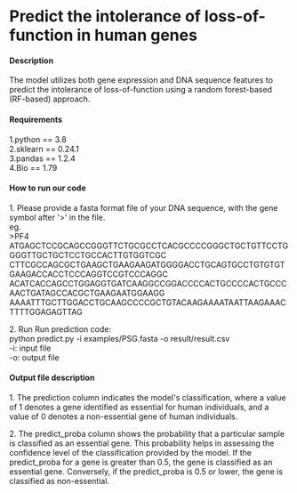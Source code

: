 # Predict the intolerance of loss-of-function in human genes

#### Description
The model utilizes both gene expression and DNA sequence features to predict the intolerance of loss-of-function using a random forest-based (RF-based) approach.

#### Requirements
1.python == 3.8<br>
2.sklearn == 0.24.1<br>
3.pandas == 1.2.4<br>
4.Bio == 1.79<br>

#### How to run our code
</p>1. Please provide a fasta format file of your DNA sequence, with the gene symbol after &apos;>&apos; in the file.<br>
eg.<br>
>PF4<br>
ATGAGCTCCGCAGCCGGGTTCTGCGCCTCACGCCCCGGGCTGCTGTTCCTGGGGTTGCTGCTCCTGCCACTTGTGGTCGC
CTTCGCCAGCGCTGAAGCTGAAGAAGATGGGGACCTGCAGTGCCTGTGTGTGAAGACCACCTCCCAGGTCCGTCCCAGGC
ACATCACCAGCCTGGAGGTGATCAAGGCCGGACCCCACTGCCCCACTGCCCAACTGATAGCCACGCTGAAGAATGGAAGG
AAAATTTGCTTGGACCTGCAAGCCCCGCTGTACAAGAAAATAATTAAGAAACTTTTGGAGAGTTAG</p>
</p>
</p>2. Run Run prediction code:<br>
python predict.py -i examples/PSG.fasta -o result/result.csv <br>
-i: input file<br>
-o: output file<br>
</p>

#### Output file description
</p>1. The prediction column indicates the model's classification, where a value of 1 denotes a gene identified as essential for human individuals, and a value of 0 denotes a non-essential gene of human individuals. 
</p>2. The predict_proba column shows the probability that a particular sample is classified as an essential gene. This probability helps in assessing the confidence level of the classification provided by the model. If the predict_proba for a gene is greater than 0.5, the gene is classified as an essential gene. Conversely, if the predict_proba is 0.5 or lower, the gene is classified as non-essential.
